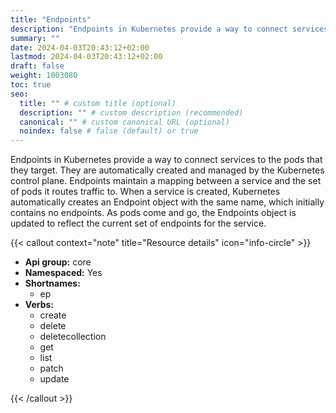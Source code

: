 ```yaml
---
title: "Endpoints"
description: "Endpoints in Kubernetes provide a way to connect services to the pods that they target. They are automatically created and managed by the Kubernetes control plane. Endpoints maintain a mapping between a service and the set of pods it routes traffic to. When a service is created, Kubernetes automatically creates an Endpoint object with the same name, which initially contains no endpoints. As pods come and go, the Endpoints object is updated to reflect the current set of endpoints for the service. "
summary: ""
date: 2024-04-03T20:43:12+02:00
lastmod: 2024-04-03T20:43:12+02:00
draft: false
weight: 1003080
toc: true
seo:
  title: "" # custom title (optional)
  description: "" # custom description (recommended)
  canonical: "" # custom canonical URL (optional)
  noindex: false # false (default) or true
---
```

Endpoints in Kubernetes provide a way to connect services to the pods that they target. They are automatically created and managed by the Kubernetes control plane. Endpoints maintain a mapping between a service and the set of pods it routes traffic to. When a service is created, Kubernetes automatically creates an Endpoint object with the same name, which initially contains no endpoints. As pods come and go, the Endpoints object is updated to reflect the current set of endpoints for the service. 

{{< callout context="note" title="Resource details" icon="info-circle" >}}

* **Api group:** core
* **Namespaced:** Yes
* **Shortnames:** 
  * ep
* **Verbs:**
  * create
  * delete
  * deletecollection
  * get
  * list
  * patch
  * update

{{< /callout >}}
